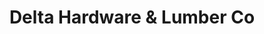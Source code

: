 ---
title: "Delta Hardware & Lumber Co"
url: /elaine/delta-hardware-und-lumber-co/
shop: Eisenwaren
---